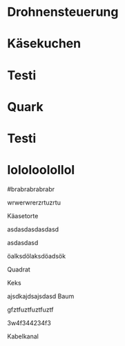 # Drohnensteuerung

# Käsekuchen

# Testi 

# Quark
# Testi

# lololoolollol

#brabrabrabrabr

wrwerwrerzrtuzrtu

Käasetorte

asdasdasdasdasd

asdasdasd


öalksdölaksdöadsök

Quadrat

Keks


ajsdkajdsajsdasd
Baum

gfztfuztfuztfuztf

3w4f344234f3

Kabelkanal